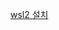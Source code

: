 [wsl2 설치](https://velog.io/@favorcho/wsl2-%EC%84%A4%EC%B9%98-%EB%B0%8F-%EC%9A%B0%EB%B6%84%ED%88%AC-%EC%84%A4%EC%B9%98)


